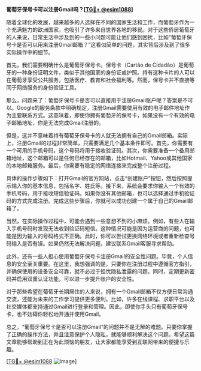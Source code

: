 **葡萄牙保号卡可以注册Gmail吗？[[TG💪+ @esim1088](https://t.me/s/esim1088)]**

随着全球化的发展，越来越多的人选择在不同的国家生活和工作，而葡萄牙作为一个充满魅力的欧洲国家，也吸引了许多来自世界各地的移民。对于这些侨居葡萄牙的人来说，日常生活中涉及到的一些小问题可能让他们感到困扰，比如“葡萄牙保号卡是否可以用来注册Gmail邮箱？”这看似简单的问题，其实背后涉及到了很多实际操作中的细节。

首先，我们需要明确什么是葡萄牙保号卡。保号卡（Cartão de Cidadão）是葡萄牙的一种身份证明文件，类似于其他国家的身份证或护照。持有这种卡片的人可以在葡萄牙享受公共服务，包括医疗、教育和社会福利等。然而，保号卡并不直接等同于网络服务的身份验证工具。

那么，问题来了：葡萄牙保号卡是否可以直接用于注册Gmail账户呢？答案是不可以。Google的服务条款中明确规定，注册Gmail需要使用有效的电子邮件地址作为主要联系方式。这意味着，即使你拥有葡萄牙的保号卡，如果没有一个有效的电子邮箱地址，你是无法完成Gmail注册的。

但是，这并不意味着持有葡萄牙保号卡的人就无法拥有自己的Gmail邮箱。实际上，注册Gmail的过程非常简单，只需要满足几个基本条件即可。首先，你需要有一个可用的手机号码，这个号码将用于接收验证码。其次，你需要准备一个备用邮箱地址，这个邮箱可以是任何已经存在的邮箱，比如Hotmail、Yahoo或其他国家的本地邮箱服务。最后，你需要有稳定的网络连接来完成整个注册过程。

具体的操作步骤如下：打开Gmail的官方网站，点击“创建账户”按钮，然后按照提示输入你的基本信息，包括名字、姓氏等。接下来，系统会要求你输入一个有效的手机号码，用于接收短信验证码。如果你没有其他邮箱，也可以选择通过手机验证码的方式完成注册。完成这些步骤后，你就可以成功创建一个属于自己的Gmail邮箱了。

当然，在实际操作过程中，可能会遇到一些意想不到的小麻烦。例如，有些人在输入手机号码时发现无法收到验证码短信。这种情况可能是因为运营商的问题，也可能是因为输入的号码格式不正确。此时，你可以尝试更换网络环境或者重新检查号码输入是否有误。如果仍然无法解决问题，建议联系Gmail客服寻求帮助。

此外，还有一些人担心使用葡萄牙保号卡注册Gmail的安全性问题。毕竟，个人信息的安全至关重要。在这里，我想强调的是，只要你在注册过程中遵循官方指引，并确保使用的设备安全可靠，就不必过于担忧隐私泄露的问题。同时，定期更新密码并启用双重认证功能，可以进一步提升账户的安全性。

对于那些希望在葡萄牙长期居住的人来说，拥有一个Gmail邮箱不仅方便日常沟通交流，还能为未来的工作学习提供更多便利。比如，许多在线课程、求职平台以及社交媒体都支持通过Gmail进行登录和管理。因此，即使你手头只有葡萄牙保号卡，也不妨碍你轻松地开通并使用Gmail。

总之，“葡萄牙保号卡是否可以注册Gmail”的问题并不是无解的难题。只要你掌握了正确的操作方法，并且注意保护个人隐私，就能够顺利解决这个问题。希望这篇文章能够帮助到正在为此烦恼的朋友，让大家都能享受到互联网带来的便捷与乐趣。

[[TG💪+ @esim1088](https://t.me/s/esim1088) ![Image](https://i.postimg.cc/4NQfJmqS/Snipaste-2025-05-13-00-14-12.png)]